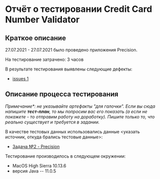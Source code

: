 # Отчёт о тестировании Credit Card Number Validator

## Краткое описание

27.07.2021 - 27.07.2021 было проведено  приложения Precision.

На тестирование затрачено: 3 часов

В результате тестирования выявлены следующие дефекты:
* [issues 1](https://github.com/stodoriko/java_homework_2/issues/1)

## Описание процесса тестирования

*Примечание\*: не указывайте артефакты "для галочки". Если вы сюда напишите **тест-план**, то мы попросим вас его показать (а если не покажете - то отправим работу на доработку). Пишите только то, что реально существует и требуется в задании.*

В качестве тестовых данных использовались данные <указать источник, откуда брались тестовые данные>:
* [Задача №2 - Precision](https://github.com/netology-code/javaqa-homeworks/tree/master/programming)

Тестирование производилось в следующем окружении:
* MacOS High Sierra 10.13.6
* версия Java -- 11.0.5
